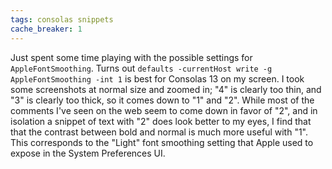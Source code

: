 ```yaml
---
tags: consolas snippets
cache_breaker: 1
---
```


Just spent some time playing with the possible settings for `AppleFontSmoothing`. Turns out `defaults -currentHost write -g AppleFontSmoothing -int 1` is best for Consolas 13 on my screen. I took some screenshots at normal size and zoomed in; "4" is clearly too thin, and "3" is clearly too thick, so it comes down to "1" and "2". While most of the comments I've seen on the web seem to come down in favor of "2", and in isolation a snippet of text with "2" does look better to my eyes, I find that that the contrast between bold and normal is much more useful with "1". This corresponds to the "Light" font smoothing setting that Apple used to expose in the System Preferences UI.
